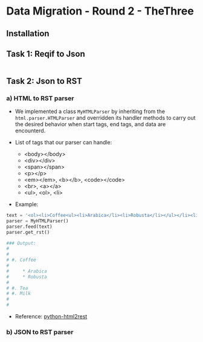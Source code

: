 # Data Migration - Round 2 - TheThree

## Installation

## Task 1: Reqif to Json

```bash

```

## Task 2: Json to RST

### a) HTML to RST parser

- We implemented a class `MyHTMLParser` by inheriting from the `html.parser.HTMLParser` and overridden its handler methods to carry out the desired behavior when start tags, end tags, and data are encounterd.

- List of tags that our parser can handle:

  - \<body>\</body>
  - \<div>\</div>
  - \<span>\</span>
  - \<p>\</p>
  - \<em>\</em>, \<b>\</b>, \<code>\</code>
  - \<br>, \<a>\</a>
  - \<ul>, \<ol>, \<li>

- Example:

```python
text = '<ol><li>Coffee<ul><li>Arabica</li><li>Robusta</li></ul></li><li>Tea</li><li>Milk</li></ol>'
parser = MyHTMLParser()
parser.feed(text)
parser.get_rst()

### Output:
#
#
# #. Coffee
#
#     * Arabica
#     * Robusta
#
# #. Tea
# #. Milk
#
#
```

- Reference: [python-html2rest](https://github.com/averagehuman/python-html2rest)

### b) JSON to RST parser
